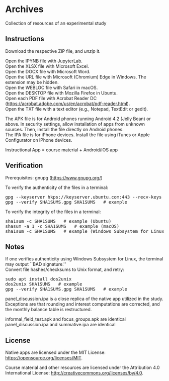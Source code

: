 # Archives

Collection of resources of an experimental study

## Instructions

Download the respective ZIP file, and <i>unzip</i> it.

Open the IPYNB file with JupyterLab.<br>
Open the XLSX file with Microsoft Excel.<br>
Open the DOCX file with Microsoft Word.<br>
Open the URL file with Microsoft (Chromium) Edge in Windows. The extension may be hidden.<br>
Open the WEBLOC file with Safari in macOS.<br>
Open the DESKTOP file with Mozilla Firefox in Ubuntu.<br>
Open each PDF file with Acrobat Reader DC (https://acrobat.adobe.com/us/en/acrobat/pdf-reader.html).<br>
Open the TXT file with a text editor (e.g., Notepad, TextEdit or gedit).

The APK file is for Android phones running Android 4.2 (Jelly Bean) or above. 
In security settings, allow installation of apps from unknown sources. Then, install the file directly on Android phones.<br>
The IPA file is for iPhone devices. 
Install the file using iTunes or Apple Configurator on iPhone devices.

Instructional App = course material + Android/iOS app

## Verification

Prerequisites: gnupg (https://www.gnupg.org/)

To verify the authenticity of the files in a terminal:
<pre>
gpg --keyserver hkps://keyserver.ubuntu.com:443 --recv-keys 0x4191f431
gpg --verify SHA1SUMS.gpg SHA1SUMS   # example
</pre>

To verify the integrity of the files in a terminal:
<pre>
sha1sum -c SHA1SUMS   # example (Ubuntu)
shasum -a 1 -c SHA1SUMS   # example (macOS)
sha1sum -c SHA1SUMS   # example (Windows Subsystem for Linux)
</pre>

## Notes

If one verifies authenticity using Windows Subsystem for Linux, the terminal may output ``BAD signature.''<br>
Convert file hashes/checksums to Unix format, and retry:
<pre>
sudo apt install dos2unix
dos2unix SHA1SUMS   # example
gpg --verify SHA1SUMS.gpg SHA1SUMS   # example
</pre>

panel_discussion.ipa is a close replica of the native app utilized in the study.<br>
Exceptions are that rounding and interest computations are corrected, and the monthly balance table is restructured.

informal_field_test.apk and focus_groups.apk are identical<br>
panel_discussion.ipa and summative.ipa are identical

## License

Native apps are licensed under the MIT License:
https://opensource.org/licenses/MIT.

Course material and other resources are licensed under the Attribution 4.0 International License: http://creativecommons.org/licenses/by/4.0.